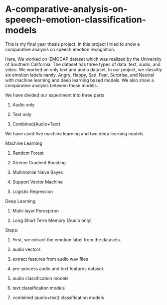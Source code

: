 # A-comparative-analysis-on-speeech-emotion-classification-models
This is my final year thesis project. In this project i tried to show a comparative analysis on speech emotion recognition.



Here, We worked on IEMOCAP dataset which was realized by the University of Southern California.  The dataset has three types of data: text, audio, and video.  We worked on only text and audio dataset. 
In our project, we classifiy six emotion labels namly, Angry, Happy, Sad, Fear, Surprise, and Neutral with machine learning and deep learning based models. We also show a comparative analysis between these models. 

We have divided our experiment into three parts:

1. Audio only

2. Text only

3. Combined(Audio+Text)


We have used five machine learning and two deep learning models.


Machine Learning

1. Random Forest

2. Xtreme Gradient Boosting

3. Multinomial Naive Bayes 

4. Support Vector Machine 

5. Logistic Regression 


Deep Learning

1. Multi-layer Perceptron

2. Long Short Term Memory (Audio only)



Steps:

1. First, we extract the emotion label from the datasets.

2. audio vectors 

3. extract features from audio wav files

4. pre-process audio and text features dataset. 

5. audio classification models

6. text classification models

7. combined (audio+text) classification models

